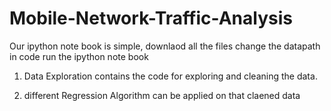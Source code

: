 # Mobile-Network-Traffic-Analysis


Our ipython note book is simple,
downlaod all the files 
change the datapath in code 
run the ipython note book 


1. Data Exploration contains the code for exploring and cleaning the data.

2. different Regression Algorithm can be applied on that claened data
